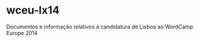 wceu-lx14
=========

Documentos e informação relativos à candidatura de Lisboa ao WordCamp Europe 2014
